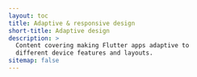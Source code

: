 ```yaml
---
layout: toc
title: Adaptive & responsive design
short-title: Adaptive design
description: >
  Content covering making Flutter apps adaptive to
  different device features and layouts.
sitemap: false
---
```

